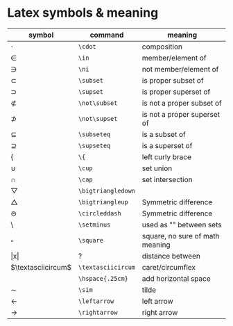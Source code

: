 # Latex symbols & meaning

| symbol | command | meaning |
| - | - | - |
| $\cdot$ | `\cdot` | composition |
| $\in$ | `\in` | member/element of |
| $\ni$ | `\ni` | not member/element of |
| $\subset$ | `\subset` | is proper subset of |
| $\supset$ | `\supset` | is proper superset of |
| $\not\subset$ | `\not\subset` | is not a proper subset of |
| $\not\supset$ | `\not\supset` | is not a proper superset of |
| $\subseteq$ | `\subseteq` | is a subset of |
| $\supseteq$ | `\supseteq` | is a superset of |
| $\{$ | `\{` | left curly brace |
| $\cup$ | `\cup` | set union |
| $\cap$ | `\cap` | set intersection |
| $\bigtriangledown$ | `\bigtriangledown` |
| $\bigtriangleup$ | `\bigtriangleup` | Symmetric difference |
| $\circleddash$ | `\circleddash` | Symmetric difference |
| $\setminus$ | `\setminus` | used as "\" between sets |
| $\square$ | `\square` | square, no sure of math meaning |
| \|x\| | ? | distance between |
| $\textasciicircum$ | `\textasciicircum` | caret/circumflex |
| | `\hspace{.25cm}` | add horizontal space |
| $\sim$ | `\sim` | tilde |
| $\leftarrow$ | `\leftarrow` | left arrow |
| $\rightarrow$ | `\rightarrow` | right arrow |








